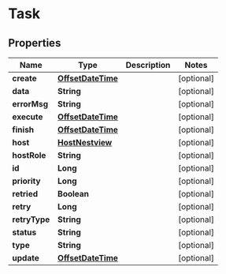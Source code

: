 # Task

## Properties
Name | Type | Description | Notes
------------ | ------------- | ------------- | -------------
**create** | [**OffsetDateTime**](OffsetDateTime.md) |  |  [optional]
**data** | **String** |  |  [optional]
**errorMsg** | **String** |  |  [optional]
**execute** | [**OffsetDateTime**](OffsetDateTime.md) |  |  [optional]
**finish** | [**OffsetDateTime**](OffsetDateTime.md) |  |  [optional]
**host** | [**HostNestview**](HostNestview.md) |  |  [optional]
**hostRole** | **String** |  |  [optional]
**id** | **Long** |  |  [optional]
**priority** | **Long** |  |  [optional]
**retried** | **Boolean** |  |  [optional]
**retry** | **Long** |  |  [optional]
**retryType** | **String** |  |  [optional]
**status** | **String** |  |  [optional]
**type** | **String** |  |  [optional]
**update** | [**OffsetDateTime**](OffsetDateTime.md) |  |  [optional]
